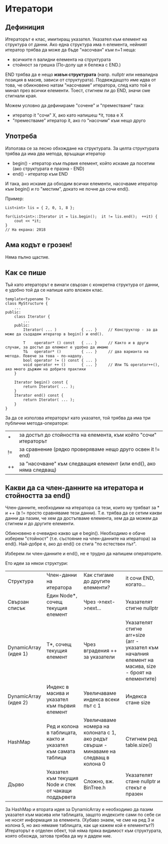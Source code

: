 # Итератори

## Дефиниция

Итераторът е клас, имитиращ указател. Указател към елемент на структура от данни.
Ако една структура има n елемента, нейният итератор трябва да може да бъде "насочван" към n+1 неща:

- всичките n валидни елемента на структурата
- стойност за грешка (По-долу ще я бележа с END.)

END трябва да е нещо **извън структурата** (напр. nullptr или невалидна позиция в масив, зависи от структурата).
Подвеждащото име идва от това, че обикновено натам "насочваме" итератора, след като той е минал през всички елементи.
Тоест, стигнем ли до END, значи сме стигнали края.

Можем условно да дефинираме "сочене" и "преместване" така:

- итератор it "сочи" X, ако като напишеш *it, това е Х
- "преместваме" итератор it, ако го "насочим" към нещо друго

## Употреба

Използва се за лесно обхождане на структурата. За целта структурата трябва да има два метода, връщащи итератор

- begin() - итератор към първия елемент, който искаме да посетим (ако структурата е празна - END)
- end() - итератор към END

И така, ако искаме да обходим всички елементи, насочваме итератор към begin() и го "местим", докато не почне да сочи end().

Пример:

    List<int> lis = { 2, 0, 1, 8 };

    for(List<int>::Iterator it = lis.begin();  it != lis.end();  ++it) {
        cout << *it;
    }
    // На екрана: 2018

## Ама кодът е грозен!

Няма пълно щастие.

## Как се пише

Тъй като итераторът е винаги свързан с конкретна структура от данни, е удобно той да се напише като вложен клас.

    template<typename T>
    class MyStructure {
        ...
    public:
        class Iterator {
            ...
        public:
            Iterator( ... )           { ... }     // Конструктор - за да може да създадем итератор в begin() и end().

            T    operator* () const   { ... }     // Както и в други случаи, за достъп до елемент е удобно да имаме
            T&   operator* ()         { ... }     // два варианта на метода. Повече за това - по-надолу.
            bool operator != () const { ... }
            void operator ++ ()       { ... }     // Или T& operator++(), ако много държим на добрите практики
        }

        Iterator begin() const {
            return Iterator( ... );
        }
        Iterator end() const {
            return Iterator( ... );
        }
    }

За да се използва итераторът като указател, той трябва да има три публични метода-оператори:

<table>
  <tr>
    <td>*</td>
    <td>за достъп до стойността на елемента, към който "сочи" итераторът</td>
  </tr>

  <tr>
    <td>!=</td>
    <td>за сравнение (рядко проверяваме нещо друго освен it != end)</td>
  </tr>

  <tr>
    <td>++</td>
    <td>за "насочване" към следващия елемент (или end(), ако няма следващ)</td>
  </tr>
</table>

## Какви да са член-данните на итератора и стойността за end()

Член-данните, необходими на итератора са тези, които му трябват за * и ++ (в != просто сравняваме тези данни).
Т.е. трябва да се сетим какви данни да пазим, че хем да достъпваме елемента, хем да да можем да стигнем и до другите елементи.

Обикновено е очевидно какво ще е begin().
Необходимо е обаче изберем "стойност" (т.е. състояние на член-данните на итератора) за end().
Най-добре е, ако до end() се стига "по естествен път".

Изберем ли член-данните и end(), не е трудно да напишем операторите.

Ето идеи за някои структури:

<table>
  <tr>
    <td>Структура</td>
    <td>Член-данни на итератора</td>
    <td>Как стигаме до другите елементи?</td>
    <td>it сочи END, когато...</td>
  </tr>

  <tr>
    <td>Свързан списък</td>
    <td>Един Node*, сочещ текущия елемент</td>
    <td>Чрез ->next->next...</td>
    <td>Указателят стигне nullptr</td>
  </tr>

  <tr>
    <td>DynamicArray (идея 1)</td>
    <td>Т*, сочещ текущия елемент</td>
    <td>Чрез вградения ++ за указатели</td>
    <td>
      Указателят стигне arr+size<br>
      (arr - указател към началния елемент на масива,
      size - броят на елементите)
    </td>
  </tr>

  <tr>
    <td>DynamicArray (идея 2)</td>
    <td>Индекс в масива и указател към първия елемент</td>
    <td>Увеличаваме индекса всеки път с 1</td>
    <td>Индекса стане size</td>
  </tr>

  <tr>
    <td>HashMap</td>
    <td>Ред и колона в таблицата, както и указател към самата таблица</td>
    <td>Увеличаваме номера на колоната с 1, ако редът свърши - минаваме на следващ в колона 0</td>
    <td>Стигнем ред table.size()</td>
  </tr>

  <tr>
    <td>Дърво</td>
    <td>Указател към текущия Node и стек от чакащи поддървета</td>
    <td>Сложно, вж. BinTree.h</td>
    <td>Указателят стане nullptr и стекът е празен</td>
  </tr>
</table>

За HashMap и втората идея за DynamicArray е необходимо да пазим указател към масива или таблицата,
защото индексите сами по себе си не носят информация за елемента.
(Хубаво знаем, че сме на ред 3 и колона 5, но ако нямаме таблицата, как ще кажем кой е елементът?)
Итераторът е отделен обект, той няма пряка видимост към структурата, която обхожда, затова трябва да му я дадем ние.
